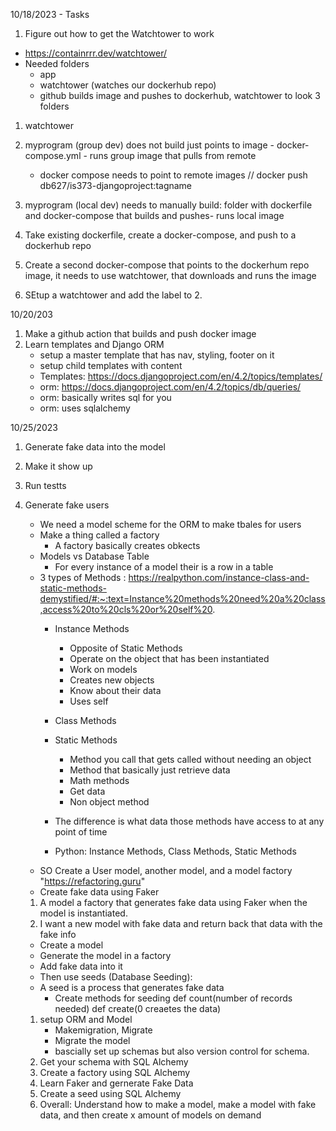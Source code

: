 10/18/2023 - Tasks
1. Figure out how to get the Watchtower to work
 - https://containrrr.dev/watchtower/
 - Needed folders 
    - app
    - watchtower (watches our dockerhub repo)
    - github builds image and pushes to dockerhub, watchtower to look
3 folders
1. watchtower
2. myprogram (group dev) does not build just points to image - docker-compose.yml - runs group image that pulls from remote 
    - docker compose needs to point to remote images
// docker push db627/is373-djangoproject:tagname <tagname is just the name of the branch you want to push to>
3. myprogram (local dev) needs to manually build:  folder with dockerfile and docker-compose that builds and pushes- runs local image


1. Take existing dockerfile, create a docker-compose, and push to a dockerhub repo
2. Create a second docker-compose that points to the dockerhum repo image, it needs to use watchtower, that downloads and runs the image
3. SEtup a watchtower and add the label to 2. 

10/20/203
1. Make a github action that builds and push docker image
2. Learn templates and Django ORM
    - setup a master template that has nav, styling, footer on it
    - setup child templates with content
    - Templates: https://docs.djangoproject.com/en/4.2/topics/templates/
    - orm: https://docs.djangoproject.com/en/4.2/topics/db/queries/ 
    - orm: basically writes sql for you 
    - orm: uses sqlalchemy

10/25/2023
1. Generate fake data into the model
2. Make it show up
3. Run testts
1. Generate fake users
    - We need a model scheme for the ORM to make tbales for users
    - Make a thing called a factory
        - A factory basically creates obkects
    - Models vs Database Table
        - For every instance of a model their is a row in a table
    - 3 types of Methods : https://realpython.com/instance-class-and-static-methods-demystified/#:~:text=Instance%20methods%20need%20a%20class,access%20to%20cls%20or%20self%20. 
        - Instance Methods
            - Opposite of Static Methods
            - Operate on the object that has been instantiated
            - Work on models
            - Creates new objects 
            - Know about their data
            - Uses self
        - Class Methods
        - Static Methods
            - Method you call that gets called without needing an object
            - Method that basically just retrieve data
            - Math methods
            - Get data
            - Non object method
        - The difference is what data those methods have access to at any point of time

        - Python: Instance Methods, Class Methods, Static Methods
    - SO Create a User model, another model, and a model factory  "https://refactoring.guru"
    - Create fake data using Faker


    1. A model a factory that generates fake data using Faker when the model is instantiated.
    2. I want a new model with fake data and return back that data with the fake info

    - Create a model
    - Generate the model in a factory
    - Add fake data into it
    - Then use seeds (Database Seeding):
    - A seed is a process that generates fake data
        - Create methods for seeding
        def count(number of records needed)
        def create(0 creaetes the data)
    1. setup ORM and Model
        - Makemigration, Migrate
        - Migrate the model
        - bascially set up schemas but also version control for schema. 
    2. Get your schema with SQL Alchemy
    3. Create a factory using SQL Alchemy
    4. Learn Faker and gernerate Fake Data
    4. Create a seed using SQL Alchemy
    5. Overall: Understand how to make a model, make a model with fake data, and then create x amount of models on demand